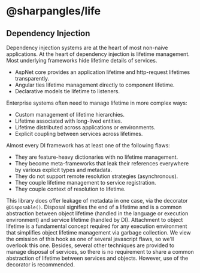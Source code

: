 # @sharpangles/life

## Dependency Injection

Dependency injection systems are at the heart of most non-naive applications.
At the heart of dependency injection is lifetime management.
Most underlying frameworks hide lifetime details of services.
- AspNet core provides an application lifetime and http-request lifetimes transparently.
- Angular ties lifetime management directly to component lifetime.
- Declarative models tie lifetime to listeners.

Enterprise systems often need to manage lifetime in more complex ways:
- Custom management of lifetime hierarchies.
- Lifetime associated with long-lived entities.
- Lifetime distributed across applications or environments.
- Explicit coupling between services across lifetimes.

Almost every DI framework has at least one of the following flaws:
- They are feature-heavy dictionaries with no lifetime management.
- They become meta-frameworks that leak their references everywhere by various explicit types and metadata.
- They do not support remote resolution strategies (asynchronous).
- They couple lifetime management to service registration.
- They couple context of resolution to lifetime.

This library does offer leakage of metadata in one case, via the decorator ```@Disposable()```.
Disposal signifies the end of a lifetime and is a common abstraction between object lifetime (handled in the language or execution environment) and service lifetime (handled by DI).
Attachment to object lifetime is a fundamental concept required for any execution environment that simplifies object lifetime management via garbage collection.
We view the omission of this hook as one of several javascript flaws, so we'll overlook this one.
Besides, several other techniques are provided to manage disposal of services, so there is no requirement to share a common abstraction of lifetime between services and objects.
However, use of the decorator is recommended.
